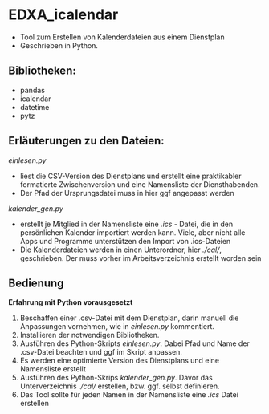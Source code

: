 # EDXA_icalendar
+ Tool zum Erstellen von Kalenderdateien aus einem Dienstplan
+ Geschrieben in Python.


## Bibliotheken:
+ pandas
+ icalendar
+ datetime
+ pytz


## Erläuterungen zu den Dateien:

*einlesen.py* 
+ liest die CSV-Version des Dienstplans und erstellt eine praktikabler formatierte Zwischenversion und eine Namensliste der Diensthabenden.
+ Der Pfad der Ursprungsdatei muss in hier ggf angepasst werden


*kalender_gen.py*
+ erstellt je Mitglied in der Namensliste eine *.ics* - Datei, die in den persönlichen Kalender importiert werden kann. Viele, aber nicht alle Apps und Programme unterstützen den Import von .ics-Dateien
+ Die Kalenderdateien werden in einen Unterordner, hier *./cal/*, geschrieben. Der muss vorher im Arbeitsverzeichnis erstellt worden sein

## Bedienung

**Erfahrung mit Python vorausgesetzt**

1. Beschaffen einer .csv-Datei mit dem Dienstplan, darin manuell die Anpassungen vornehmen, wie in *einlesen.py* kommentiert.
2. Installieren der notwendigen Bibliotheken.
3. Ausführen des Python-Skripts *einlesen.py*. Dabei Pfad und Name der .csv-Datei beachten und ggf im Skript anpassen.
4. Es werden eine optimierte Version des Dienstplans und eine Namensliste erstellt
5. Ausführen des Python-Skrips *kalender_gen.py*. Davor das Unterverzeichnis *./cal/* erstellen, bzw. ggf. selbst definieren.
6. Das Tool sollte für jeden Namen in der Namensliste eine *.ics* Datei erstellen
